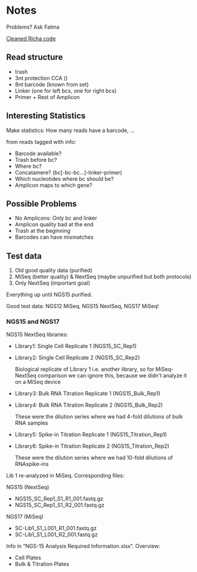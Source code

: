 Notes
=====
Problems? Ask Fatma

[Cleaned Richa code](https://github.com/theislab/bartSeq)

Read structure
--------------
- trash
- 3nt protection CCA ()
- 8nt barcode (known from set)
- Linker (one for left bcs, one for right bcs)
- Primer + Rest of Amplicon

Interesting Statistics
----------------------
Make statistics: How many reads have a barcode, ...

from reads tagged with info:

- Barcode available?
- Trash before bc?
- Where bc?
- Concatamere? (bc[-bc-bc…]-linker-primer)
- Which nucleotides where bc should be?
- Amplicon maps to which gene?

Possible Problems
-----------------
- No Amplicons: Only bc and linker
- Amplicon quality bad at the end
- Trash at the beginning
- Barcodes can have mismatches

Test data
---------
1. Old good quality data (purified)
2. MiSeq (better quality) & NextSeq (maybe unpurified but both protocols)
3. Only NextSeq (important goal)

Everything up until NGS15 purified.

Good test data: NGS12 MiSeq, NGS15 NextSeq, NGS17 MiSeq!

### NGS15 and NGS17

NGS15 NextSeq libraries:

-   Library1: Single Cell Replicate 1 (NGS15_SC_Rep1)

-   Library2: Single Cell Replicate 2 (NGS15_SC_Rep2)

    Biological replicate of Library 1 i.e. another library, so for MiSeq-NextSeq comparison we can ignore this, because we didn't analyze it on a MiSeq device

-   Library3: Bulk RNA Titration Replicate 1 (NGS15_Bulk_Rep1)

-   Library4: Bulk RNA Titration Replicate 2 (NGS15_Bulk_Rep2)

    These were the dilution series where we had 4-fold dilutions of bulk RNA samples

-   Library5: Spike-in Titration Replicate 1 (NGS15_Titration_Rep1)

-   Library6: Spike-in Titration Replicate 2 (NGS15_Titration_Rep2)

    These were the dilution series where we had 10-fold dilutions of RNAspike-ins

Lib 1 re-analyzed in MiSeq. Corresponding files:

NGS15 (NextSeq)

- NGS15_SC_Rep1_S1_R1_001.fastq.gz
- NGS15_SC_Rep1_S1_R2_001.fastq.gz

NGS17 (MiSeq)

- SC-Lib1_S1_L001_R1_001.fastq.gz
- SC-Lib1_S1_L001_R2_001.fastq.gz

Info in “NGS-15 Analysis Required Information.xlsx”. Overview:

- Cell Plates
- Bulk & Titration Plates
